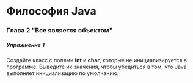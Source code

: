 # Философия Java
### Глава 2 "Все является объектом"
##### Упражнение 1
Создайте класс с полями __int__ и __char__, которые не инициализируется в программе. 
Выведите их значения, чтобы убедиться в том, что Java выполняет инициализацию по умолчанию.
